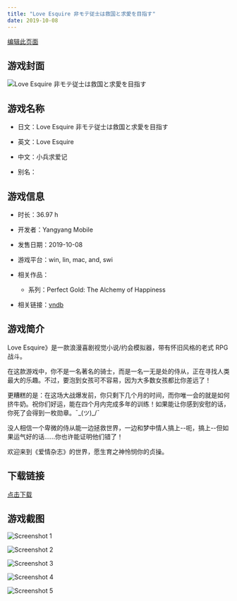 ```yaml
---
title: "Love Esquire 非モテ従士は救国と求愛を目指す"
date: 2019-10-08
---
```

[编辑此页面](https://github.com/ACG-3/ADV3-source/blob/main/source/_posts/games/Love%20Esquire%20%E9%9D%9E%E3%83%A2%E3%83%86%E5%BE%93%E5%A3%AB%E3%81%AF%E6%95%91%E5%9B%BD%E3%81%A8%E6%B1%82%E6%84%9B%E3%82%92%E7%9B%AE%E6%8C%87%E3%81%99.md)

## 游戏封面

![Love Esquire 非モテ従士は救国と求愛を目指す](https%3A//pan.timero.xyz/onedrive/img_lib_001/Love%20Esquire%20%E9%9D%9E%E3%83%A2%E3%83%86%E5%BE%93%E5%A3%AB%E3%81%AF%E6%95%91%E5%9B%BD%E3%81%A8%E6%B1%82%E6%84%9B%E3%82%92%E7%9B%AE%E6%8C%87%E3%81%99_cover.avif)


## 游戏名称

- 日文：Love Esquire 非モテ従士は救国と求愛を目指す
- 英文：Love Esquire
- 中文：小兵求爱记

- 别名：


## 游戏信息

- 时长：36.97 h
- 开发者：Yangyang Mobile
- 发售日期：2019-10-08
- 游戏平台：win, lin, mac, and, swi
- 相关作品：
   - 系列：Perfect Gold: The Alchemy of Happiness

- 相关链接：[vndb](https://vndb.org/v24315)


## 游戏简介

Love Esquire》是一款浪漫喜剧视觉小说/约会模拟器，带有怀旧风格的老式 RPG 战斗。

在这款游戏中，你不是一名著名的骑士，而是一名一无是处的侍从，正在寻找人类最大的乐趣。不过，要泡到女孩可不容易，因为大多数女孩都比你差远了！

更糟糕的是：在这场大战爆发前，你只剩下几个月的时间，而你唯一会的就是如何挤牛奶。祝你们好运，能在四个月内完成多年的训练！如果能让你感到安慰的话，你死了会得到一枚勋章。¯\_(ツ)_/¯

没人相信一个卑微的侍从能一边拯救世界，一边和梦中情人搞上--呃，搞上--但如果运气好的话......你也许能证明他们错了！

欢迎来到《爱情杂志》的世界，愿生育之神怜悯你的贞操。




## 下载链接

[点击下载](https://pan.timero.xyz/onedrive/adv_lib_001/Love%20Esquire%20%E9%9D%9E%E3%83%A2%E3%83%86%E5%BE%93%E5%A3%AB%E3%81%AF%E6%95%91%E5%9B%BD%E3%81%A8%E6%B1%82%E6%84%9B%E3%82%92%E7%9B%AE%E6%8C%87%E3%81%99)


## 游戏截图


![Screenshot 1](https%3A//pan.timero.xyz/onedrive/img_lib_001/Love%20Esquire%20%E9%9D%9E%E3%83%A2%E3%83%86%E5%BE%93%E5%A3%AB%E3%81%AF%E6%95%91%E5%9B%BD%E3%81%A8%E6%B1%82%E6%84%9B%E3%82%92%E7%9B%AE%E6%8C%87%E3%81%99_Screenshot_1.avif)

![Screenshot 2](https%3A//pan.timero.xyz/onedrive/img_lib_001/Love%20Esquire%20%E9%9D%9E%E3%83%A2%E3%83%86%E5%BE%93%E5%A3%AB%E3%81%AF%E6%95%91%E5%9B%BD%E3%81%A8%E6%B1%82%E6%84%9B%E3%82%92%E7%9B%AE%E6%8C%87%E3%81%99_Screenshot_2.avif)

![Screenshot 3](https%3A//pan.timero.xyz/onedrive/img_lib_001/Love%20Esquire%20%E9%9D%9E%E3%83%A2%E3%83%86%E5%BE%93%E5%A3%AB%E3%81%AF%E6%95%91%E5%9B%BD%E3%81%A8%E6%B1%82%E6%84%9B%E3%82%92%E7%9B%AE%E6%8C%87%E3%81%99_Screenshot_3.avif)

![Screenshot 4](https%3A//pan.timero.xyz/onedrive/img_lib_001/Love%20Esquire%20%E9%9D%9E%E3%83%A2%E3%83%86%E5%BE%93%E5%A3%AB%E3%81%AF%E6%95%91%E5%9B%BD%E3%81%A8%E6%B1%82%E6%84%9B%E3%82%92%E7%9B%AE%E6%8C%87%E3%81%99_Screenshot_4.avif)

![Screenshot 5](https%3A//pan.timero.xyz/onedrive/img_lib_001/Love%20Esquire%20%E9%9D%9E%E3%83%A2%E3%83%86%E5%BE%93%E5%A3%AB%E3%81%AF%E6%95%91%E5%9B%BD%E3%81%A8%E6%B1%82%E6%84%9B%E3%82%92%E7%9B%AE%E6%8C%87%E3%81%99_Screenshot_5.avif)

